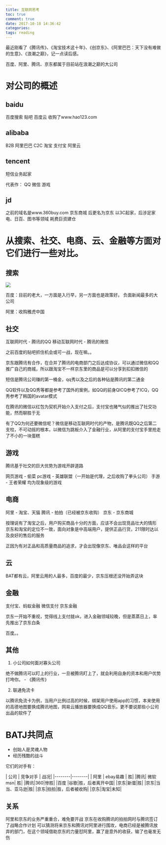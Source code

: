 ```yaml
---
title: 互联网思考
toc: true
comment: true
date: 2017-10-18 14:36:42
categories:
tags: reading
---
```




最近刚看了《腾讯传》、《淘宝技术这十年》、《创京东》、《阿里巴巴：天下没有难做的生意》、《浪潮之巅》，记一点读后感。


<!--more-->



百度、阿里、腾讯、京东都属于目前站在浪潮之巅的大公司

# 对公司的概述

## baidu

百度搜索
贴吧
百度云
收购了www.hao123.com

## alibaba


B2B 阿里巴巴
C2C 淘宝
支付宝
阿里云

## tencent
短信业务起家

代表作：
QQ
微信
游戏





## jd
之前的域名是www.360buy.com 京东商城 后更名为京东
以3C起家，后涉足家电、日百、图书等领域
耗费巨资建仓

# 从搜索、社交、电商、云、金融等方面对它们进行一些对比。

## 搜索

<img src="http://tupian.search1990.com/201709041657.png" />

百度：目前的老大，一方面是入行早，另一方面也是政策好。
负面新闻最多的大公司

阿里：收购雅虎中国



## 社交

互联网时代 - 腾讯的QQ
移动互联网时代  - 腾讯的微信

之前百度的贴吧抓住机会或可一战，现在嘛。。

京东跟腾讯有合作，在合并了腾讯的电商部门之后达成协议，可以通过微信和QQ推广自己的商城，所以跟淘宝不一样京东里的商品是可以分享到扣扣微信的

短信是腾讯公司赚的第一桶金，qq秀以及之后的各种钻是腾讯的第二通金

QQ软件以及QQ秀等都是参考了国外的案例，如QQ的前身QICQ参考了ICQ，QQ秀参考了韩国的avatar模式

在腾讯的微信以红包为契机开始介入支付之后，支付宝也赌气似的推出了社交功能，然而聊胜于无

有了QQ为何还要微信呢？微信是移动互联网时代的产物，是腾讯既QQ之后第二支柱，不可动摇的根本，以微信为跳板介入了金融行业，从阿里的支付宝手里抢走了不小的一块蛋糕

## 游戏
腾讯基于社交的巨大优势为游戏开辟道路

网页游戏 - 偷菜
pc游戏 - 英雄联盟（一开始是代理，之后收购了拳头公司）
手游 - 王者荣耀
均为现象级的游戏

## 电商

阿里 - 淘宝、天猫
腾讯 - 拍拍（已经被京东收购）
京东 - 京东商城

按理说有了淘宝之后，用户购买商品十分的方面，应该不会出现竞品壮大的情形
京东和淘宝的定位不一致，面向对象是中高端用户，提供正品行货，211限时达以及良好的售后的服务

正因为有对正品和高质量商品的追求，才会出现像京东、唯品会这样的平台


## 云
BAT都有云，阿里云用的人最多，百度的最少，京东压根还没开始弄这块

## 金融
支付宝、蚂蚁金融
微信支付
京东金融

京东一开始不重视，觉得线上支付就ok，进入金融领域较晚，但是蒸蒸日上，率先推出了京东白条

百度。。


## 其他

1. 小公司如何面对寡头公司

绝不做腾讯可以盯上的行业，一旦被腾讯盯上了，就会利用自身的资本和用户优势打垮你。 - 《腾讯传》

2. 联通免流卡

以腾讯免流卡为例，当用户比例过高的时候，绑架用户使用app的习惯，本来使用的高德地图要换成腾讯地图，网易云播放器要换成QQ音乐，更不要说那些小公司出品的软件了


# BATJ共同点
- 创始人是灵魂人物
- 经历残酷的战斗

它们的对手有：

| 公司    | 竞争对手 | 战况|
|--------|--------|
|    阿里 |      ebay易趣 | 胜|
|腾讯| 微软msn| 胜|
|腾讯|360|惨胜|
|百度 |谷歌|胜，后者离开中国|
|京东|新蛋|胜|
|京东|当当、亚马逊|胜|
|京东|拍拍|胜，后者被收购|
|京东|淘宝|未知|

## 关系

阿里和京东的业务严重重合，难免要开战
京东在收购腾讯的拍拍网时与腾讯签订了战略合作计划
可以猜测将来京东和腾讯对阿里进行围攻，电商已经是被腾讯放弃的部门，在这个领域借助京东的力量怼阿里，赢了是意外的收获，输了也毫发无伤



